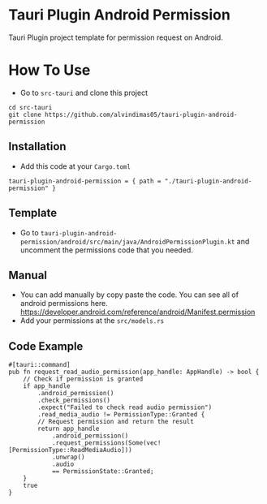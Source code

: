 # Tauri Plugin Android Permission
Tauri Plugin project template for permission request on Android.

# How To Use
- Go to `src-tauri` and clone this project
```
cd src-tauri
git clone https://github.com/alvindimas05/tauri-plugin-android-permission
```
## Installation
- Add this code at your `Cargo.toml`
```
tauri-plugin-android-permission = { path = "./tauri-plugin-android-permission" }
```

## Template
- Go to `tauri-plugin-android-permission/android/src/main/java/AndroidPermissionPlugin.kt` and uncomment the permissions code that you needed.

## Manual
- You can add manually by copy paste the code. You can see all of android permissions here. 
https://developer.android.com/reference/android/Manifest.permission
- Add your permissions at the `src/models.rs`

## Code Example
```
#[tauri::command]
pub fn request_read_audio_permission(app_handle: AppHandle) -> bool {
    // Check if permission is granted
    if app_handle
        .android_permission()
        .check_permissions()
        .expect("Failed to check read audio permission")
        .read_media_audio != PermissionType::Granted {
        // Request permission and return the result
        return app_handle
            .android_permission()
            .request_permissions(Some(vec![PermissionType::ReadMediaAudio]))
            .unwrap()
            .audio
            == PermissionState::Granted;
    }
    true
}
```
